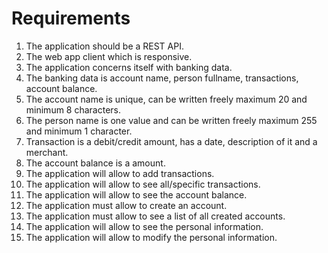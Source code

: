 # Requirements

1. The application should be a REST API.
1. The web app client which is responsive.
1. The application concerns itself with banking data.
1. The banking data is account name, person fullname, transactions, account balance.
1. The account name is unique, can be written freely maximum 20 and minimum 8 characters.
1. The person name is one value and can be written freely maximum 255 and minimum 1 character.
1. Transaction is a debit/credit amount, has a date, description of it and a merchant.
1. The account balance is a amount.
1. The application will allow to add transactions.
1. The application will allow to see all/specific transactions.
1. The application will allow to see the account balance.
1. The application must allow to create an account.
1. The application must allow to see a list of all created accounts.
1. The application will allow to see the personal information.
1. The application will allow to modify the personal information.
